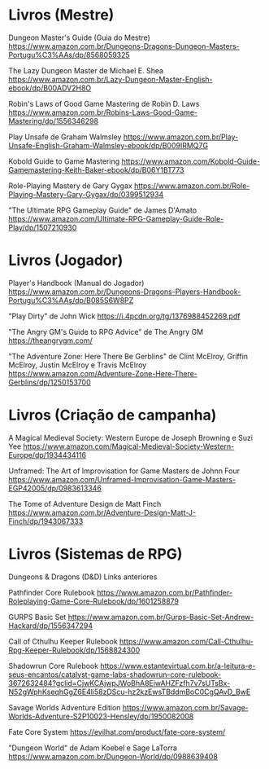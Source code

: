 # Livros (Mestre)

Dungeon Master's Guide (Guia do Mestre)
https://www.amazon.com.br/Dungeons-Dragons-Dungeon-Masters-Portugu%C3%AAs/dp/8568059325

The Lazy Dungeon Master de Michael E. Shea
https://www.amazon.com.br/Lazy-Dungeon-Master-English-ebook/dp/B00ADV2H8O

Robin's Laws of Good Game Mastering de Robin D. Laws
https://www.amazon.com.br/Robins-Laws-Good-Game-Mastering/dp/1556346298

Play Unsafe de Graham Walmsley
https://www.amazon.com.br/Play-Unsafe-English-Graham-Walmsley-ebook/dp/B009IRMQ7G

Kobold Guide to Game Mastering
https://www.amazon.com/Kobold-Guide-Gamemastering-Keith-Baker-ebook/dp/B06Y1BT773

Role-Playing Mastery de Gary Gygax
https://www.amazon.com.br/Role-Playing-Mastery-Gary-Gygax/dp/0399512934

"The Ultimate RPG Gameplay Guide" de James D'Amato
https://www.amazon.com/Ultimate-RPG-Gameplay-Guide-Role-Play/dp/1507210930

# Livros (Jogador)

Player's Handbook (Manual do Jogador)
https://www.amazon.com.br/Dungeons-Dragons-Players-Handbook-Portugu%C3%AAs/dp/B085S6W8PZ

 "Play Dirty" de John Wick
https://i.4pcdn.org/tg/1376988452269.pdf

"The Angry GM's Guide to RPG Advice" de The Angry GM
https://theangrygm.com/

"The Adventure Zone: Here There Be Gerblins" de Clint McElroy, Griffin McElroy, Justin McElroy e Travis McElroy
https://www.amazon.com/Adventure-Zone-Here-There-Gerblins/dp/1250153700

# Livros (Criação de campanha)

A Magical Medieval Society: Western Europe de Joseph Browning e Suzi Yee
https://www.amazon.com/Magical-Medieval-Society-Western-Europe/dp/1934434116

 Unframed: The Art of Improvisation for Game Masters de Johnn Four
https://www.amazon.com/Unframed-Improvisation-Game-Masters-EGP42005/dp/0983613346

The Tome of Adventure Design de Matt Finch
https://www.amazon.com.br/Adventure-Design-Matt-J-Finch/dp/1943067333

# Livros (Sistemas de RPG)

Dungeons & Dragons (D&D)
Links anteriores

Pathfinder Core Rulebook
https://www.amazon.com.br/Pathfinder-Roleplaying-Game-Core-Rulebook/dp/1601258879

GURPS Basic Set
https://www.amazon.com.br/Gurps-Basic-Set-Andrew-Hackard/dp/1556347294

Call of Cthulhu Keeper Rulebook
https://www.amazon.com/Call-Cthulhu-Rpg-Keeper-Rulebook/dp/1568824300

Shadowrun Core Rulebook
https://www.estantevirtual.com.br/a-leitura-e-seus-encantos/catalyst-game-labs-shadowrun-core-rulebook-3672632484?gclid=CjwKCAjwpJWoBhA8EiwAHZFzfh7v7sUTsBx-N52gWphKseqhGgZ6E4li58zDScu-hz2kzEwsTBddmBoC0CgQAvD_BwE

Savage Worlds Adventure Edition
https://www.amazon.com.br/Savage-Worlds-Adventure-S2P10023-Hensley/dp/1950082008

Fate Core System
https://evilhat.com/product/fate-core-system/

"Dungeon World" de Adam Koebel e Sage LaTorra
https://www.amazon.com.br/Dungeon-World/dp/0988639408